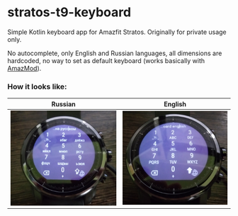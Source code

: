 # stratos-t9-keyboard

Simple Kotlin keyboard app for Amazfit Stratos. Originally for private usage only.

No autocomplete, only English and Russian languages, all dimensions are hardcoded, no way to set as default keyboard (works basically with [AmazMod](https://github.com/AmazMod/AmazMod)).

### How it looks like:

Russian             |  English
:-------------------------:|:-------------------------:
![keyboard_rus](images/IMG_20190124_170125.jpg?raw=true) | ![keyboard_eng](images/IMG_20190124_170317.jpg?raw=true)

